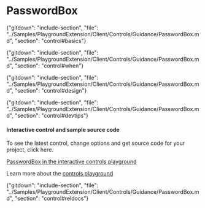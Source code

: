 ﻿# PasswordBox

{"gitdown": "include-section", "file": "../Samples/PlaygroundExtension/Client/Controls/Guidance/PasswordBox.md", "section": "control#basics"}

<!-- TODO get an IMAGE to embed here -->

<!-- TODO get an SAMPLE CODE to embed here -->

{"gitdown": "include-section", "file": "../Samples/PlaygroundExtension/Client/Controls/Guidance/PasswordBox.md", "section": "control#when"}

{"gitdown": "include-section", "file": "../Samples/PlaygroundExtension/Client/Controls/Guidance/PasswordBox.md", "section": "control#design"}

{"gitdown": "include-section", "file": "../Samples/PlaygroundExtension/Client/Controls/Guidance/PasswordBox.md", "section": "control#devtips"}

#### Interactive control and sample source code
To see the latest control, change options and get source code for your project, click here.

<a href="https://ms.portal.azure.com/?Microsoft_Azure_Playground=true#blade/Microsoft_Azure_Playground/ControlsIndexBlade/PasswordBox_create_Playground" target="_blank">PasswordBox in the interactive controls playground</a>

Learn more about the [controls playground](./top-extensions-controls-playground.md)


{"gitdown": "include-section", "file": "../Samples/PlaygroundExtension/Client/Controls/Guidance/PasswordBox.md", "section": "control#reldocs"}
